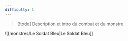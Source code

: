 ```yaml
---
difficulty: 1
---
```


> [!todo]
> Description et intro du combat et du monstre



![[monstres/Le Soldat Bleu|Le Soldat Bleu]]